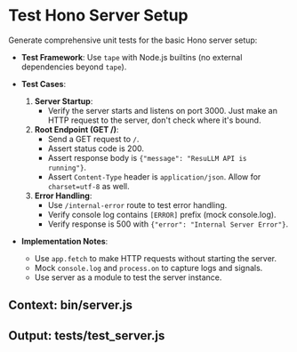 # Test Hono Server Setup

Generate comprehensive unit tests for the basic Hono server setup:

- **Test Framework**: Use `tape` with Node.js builtins (no external dependencies beyond `tape`).
- **Test Cases**:
  1. **Server Startup**:
     - Verify the server starts and listens on port 3000. Just make an HTTP request to the server, don't check where it's bound.
  2. **Root Endpoint (GET /)**:
     - Send a GET request to `/`.
     - Assert status code is 200.
     - Assert response body is `{"message": "ResuLLM API is running"}`.
     - Assert `Content-Type` header is `application/json`. Allow for `charset=utf-8` as well.
  3. **Error Handling**:
     - Use `/internal-error` route to test error handling.
     - Verify console log contains `[ERROR]` prefix (mock console.log).
     - Verify response is 500 with `{"error": "Internal Server Error"}`.

- **Implementation Notes**:
  - Use `app.fetch` to make HTTP requests without starting the server.
  - Mock `console.log` and `process.on` to capture logs and signals.
  - Use server as a module to test the server instance.

## Context: bin/server.js
## Output: tests/test_server.js
